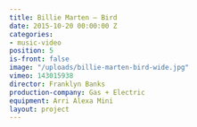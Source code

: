 ```yaml
---
title: Billie Marten — Bird
date: 2015-10-20 00:00:00 Z
categories:
- music-video
position: 5
is-front: false
image: "/uploads/billie-marten-bird-wide.jpg"
vimeo: 143015938
director: Franklyn Banks
production-company: Gas + Electric
equipment: Arri Alexa Mini
layout: project
---
```


